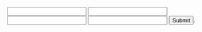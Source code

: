<form action="https://chaukighat-team.github.io/prog1.php/"method="post">
<input type="text" name="ex1">
<input type="text" name="ex2">
<input type="text" name="ex3">
<input type="text" name="ex5">
<input type="submit">. 
</form>

